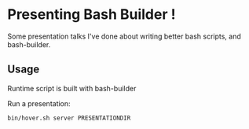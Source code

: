 # Presenting Bash Builder !

Some presentation talks I've done about writing better bash scripts, and bash-builder.

## Usage

Runtime script is built with bash-builder

Run a presentation:

    bin/hover.sh server PRESENTATIONDIR
